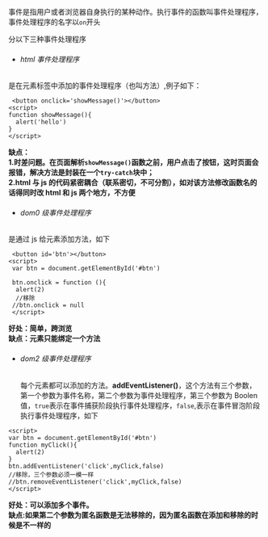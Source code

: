 事件是指用户或者浏览器自身执行的某种动作。执行事件的函数叫事件处理程序，事件处理程序的名字以`on`开头

分以下三种事件处理程序

- ###### html 事件处理程序

是在元素标签中添加的事件处理程序（也叫方法）,例子如下：

```
 <button onclick='showMessage()'></button>
<script>
function showMessage(){
  alert('hello')
}
</script>
```

**缺点：  
1.时差问题。在页面解析`showMessage()`函数之前，用户点击了按钮，这时页面会报错，解决方法是封装在一个`try-catch`块中；  
2.html 与 js 的代码紧密耦合（联系密切，不可分割），如对该方法修改函数名的话得同时改 html 和 js 两个地方，不方便**

- ###### dom0 级事件处理程序

是通过 js 给元素添加方法，如下

```
 <button id='btn'></button>
<script>
 var btn = document.getElementById('#btn')

 btn.onclick = function (){
  alert(2)
  //移除
 //btn.onclick = null
 </script>
```

**好处：简单，跨浏览  
缺点：元素只能绑定一个方法**

- ###### dom2 级事件处理程序
  每个元素都可以添加的方法。**addEventListener()**，这个方法有三个参数，第一个参数为事件名称，第二个参数为事件处理程序，第三个参数为 Boolen 值，`true`表示在事件捕获阶段执行事件处理程序，`false`,表示在事件冒泡阶段执行事件处理程序，如下

```
<script>
var btn = document.getElementById('#btn')
function myClick(){
  alert(2)
}
btn.addEventListener('click',myClick,false)
//移除，三个参数必须一模一样
//btn.removeEventListener('click',myClick,false)
</script>
```

**好处：可以添加多个事件。  
缺点:如果第二个参数为匿名函数是无法移除的，因为匿名函数在添加和移除的时候是不一样的**
